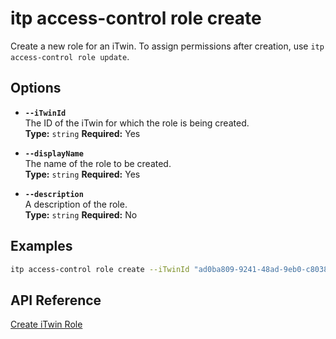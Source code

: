 # itp access-control role create

Create a new role for an iTwin. To assign permissions after creation, use `itp access-control role update`.

## Options

- **`--iTwinId`**  
  The ID of the iTwin for which the role is being created.  
  **Type:** `string` **Required:** Yes

- **`--displayName`**  
  The name of the role to be created.  
  **Type:** `string` **Required:** Yes

- **`--description`**  
  A description of the role.  
  **Type:** `string` **Required:** No

## Examples

```bash
itp access-control role create --iTwinId "ad0ba809-9241-48ad-9eb0-c8038c1a1d51" --displayName "Project Manager" --description "Manages all aspects of the project"
```

## API Reference

[Create iTwin Role](https://developer.bentley.com/apis/access-control-v2/operations/create-iTwin-role/)
